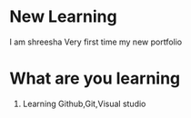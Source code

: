 # New Learning
I am shreesha
Very first time my new portfolio

# What are you learning

1. Learning Github,Git,Visual studio
